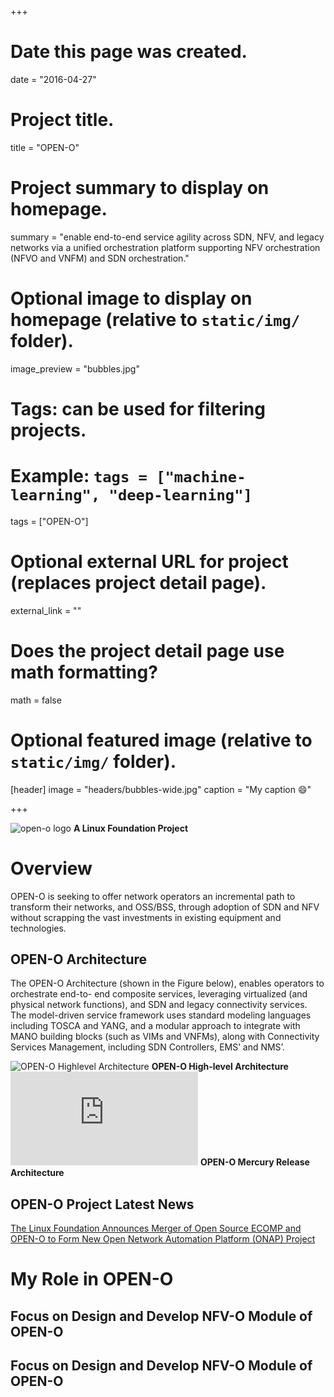 +++

# Date this page was created.
date = "2016-04-27"

# Project title.
title = "OPEN-O"

# Project summary to display on homepage.
summary = "enable end-to-end service agility across SDN, NFV, and legacy networks via a unified orchestration platform supporting NFV orchestration (NFVO and VNFM) and SDN orchestration."

# Optional image to display on homepage (relative to `static/img/` folder).
image_preview = "bubbles.jpg"

# Tags: can be used for filtering projects.
# Example: `tags = ["machine-learning", "deep-learning"]`
tags = ["OPEN-O"]

# Optional external URL for project (replaces project detail page).
external_link = ""

# Does the project detail page use math formatting?
math = false

# Optional featured image (relative to `static/img/` folder).
[header]
image = "headers/bubbles-wide.jpg"
caption = "My caption :smile:"

+++


![open-o logo](https://cl.ly/0Y0z2h3D1216/logo_openo.png) 
**A Linux Foundation Project**

# Overview

OPEN-O is seeking to offer network operators an incremental path to transform their networks, and OSS/BSS, through adoption of SDN and NFV without scrapping the vast investments in existing equipment and technologies.


## OPEN-O Architecture

The OPEN-O Architecture (shown in the Figure below), enables operators to orchestrate end-to- end composite services, leveraging virtualized (and physical network functions), and SDN and legacy connectivity services. The model-driven service framework uses standard modeling languages including TOSCA and YANG, and a modular approach to integrate with MANO building blocks (such as VIMs and VNFMs), along with Connectivity Services Management, including SDN Controllers, EMS’ and NMS’.

![OPEN-O Highlevel Architecture](https://cl.ly/2z3p353z3w12/open_o_diagram.png)
**OPEN-O High-level Architecture**
![OPEN-O Mercury Release Architecture](https://cl.ly/451m1U20182U/OPEN-O%20MercuryArchitecture.pdf)
**OPEN-O Mercury Release Architecture**

## OPEN-O Project Latest News

[The Linux Foundation Announces Merger of Open Source ECOMP and OPEN-O to Form New Open Network Automation Platform (ONAP) Project](https://www.linuxfoundation.org/announcements/linux-foundation-announces-merger-of-open-source-ecomp-and-open-o%C2%A0to-form-new-open)


# My Role in OPEN-O

## Focus on Design and Develop NFV-O Module of OPEN-O

## Focus on Design and Develop NFV-O Module of OPEN-O
